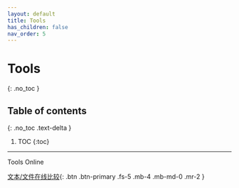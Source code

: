 ```yaml
---
layout: default
title: Tools
has_children: false
nav_order: 5
---
```


# Tools
{: .no_toc }

## Table of contents
{: .no_toc .text-delta }

1. TOC
{:toc}

---

Tools Online

[文本/文件在线比较](https://www.diffchecker.com/diff?_blank){: .btn .btn-primary .fs-5 .mb-4 .mb-md-0 .mr-2 }

